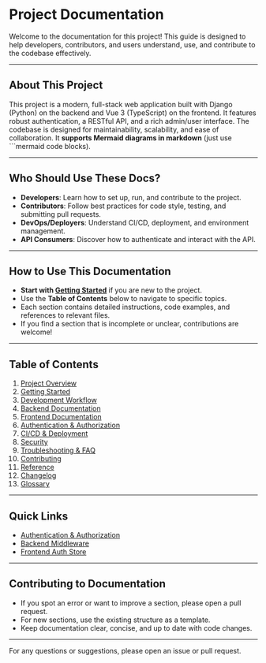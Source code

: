 # Project Documentation

Welcome to the documentation for this project! This guide is designed to help developers, contributors, and users understand, use, and contribute to the codebase effectively.

---

## About This Project

This project is a modern, full-stack web application built with Django (Python) on the backend and Vue 3 (TypeScript) on the frontend. It features robust authentication, a RESTful API, and a rich admin/user interface. The codebase is designed for maintainability, scalability, and ease of collaboration. It **supports Mermaid diagrams in markdown** (just use ```mermaid code blocks).

---

## Who Should Use These Docs?

- **Developers**: Learn how to set up, run, and contribute to the project.
- **Contributors**: Follow best practices for code style, testing, and submitting pull requests.
- **DevOps/Deployers**: Understand CI/CD, deployment, and environment management.
- **API Consumers**: Discover how to authenticate and interact with the API.

---

## How to Use This Documentation

- **Start with [Getting Started](./getting-started.md)** if you are new to the project.
- Use the **Table of Contents** below to navigate to specific topics.
- Each section contains detailed instructions, code examples, and references to relevant files.
- If you find a section that is incomplete or unclear, contributions are welcome!

---

## Table of Contents

1. [Project Overview](./project-overview.md)
2. [Getting Started](./getting-started.md)
3. [Development Workflow](./development-workflow.md)
4. [Backend Documentation](./backend.md)
5. [Frontend Documentation](./frontend.md)
6. [Authentication & Authorization](./authentication-authorization.md)
7. [CI/CD & Deployment](./ci-cd.md)
8. [Security](./security.md)
9. [Troubleshooting & FAQ](./troubleshooting.md)
10. [Contributing](./contributing.md)
11. [Reference](./reference.md)
12. [Changelog](./changelog.md)
13. [Glossary](./glossary.md)

---

## Quick Links
- [Authentication & Authorization](./authentication-authorization.md)
- [Backend Middleware](../api/auth/middleware.py)
- [Frontend Auth Store](../ui/stores/auth.ts)

---

## Contributing to Documentation

- If you spot an error or want to improve a section, please open a pull request.
- For new sections, use the existing structure as a template.
- Keep documentation clear, concise, and up to date with code changes.

---

For any questions or suggestions, please open an issue or pull request. 